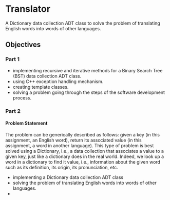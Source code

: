 # Translator
A Dictionary data collection ADT class to solve the problem of translating English words into words of other languages.

## Objectives
### Part 1 

- implementing recursive and iterative methods for a Binary Search Tree (BST) data collection ADT class.
- using C++ exception handling mechanism.
- creating template classes.
- solving a problem going through the steps of the software development process.

### Part 2

#### Problem Statement

The problem can be generically described as follows: given a key (in this assignment, an English word), return its associated value (in this assignment, a word in another language). This type of problem is best solved using a Dictionary, i.e., a data collection that associates a value to a given key, just like a dictionary does in the real world. Indeed, we look up a word in a dictionary to find it value, i.e., information about the given word such as its definition, its origin, its pronunciation, etc.

- implementing a Dictionary data collection ADT class
- solving the problem of translating English words into words of other languages. 
- 

